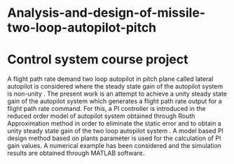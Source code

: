 # Analysis-and-design-of-missile-two-loop-autopilot-pitch

# Control system course project

A flight path rate demand two loop autopilot in pitch
plane called lateral autopilot is considered where the steady state gain
of the autopilot system is non-unity .
The present work is an attempt to
achieve a unity steady state gain of the autopilot system which
generates a flight path rate output for a flight path rate command. For
this, a PI controller is introduced in the reduced order model of
autopilot system obtained through Routh Approximation method in
order to eliminate the static error and to obtain a unity steady state gain
of the two loop autopilot system . A model based PI design method
based on plants parameter is used for the calculation of PI gain values.
A numerical example has been considered and the simulation results
are obtained through MATLAB software.
